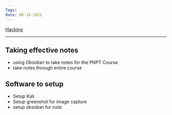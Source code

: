 ```yaml
---
Tags: 
date: 06-14-2022
---
```


[Hacking](./Hacking.md)

---

## Taking effective notes
- using Obsidian to take notes for the PNPT Course
- take notes through entire course

## Software to setup
- Setup Kali
- Setup greenshot for image capture
- setup obsidian for note